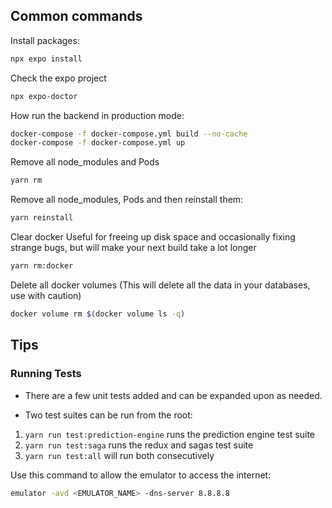 ## Common commands

Install packages:

```bash
npx expo install
```

Check the expo project

```bash
npx expo-doctor
```

How run the backend in production mode:

```bash
docker-compose -f docker-compose.yml build --no-cache
docker-compose -f docker-compose.yml up
```

Remove all node_modules and Pods

```bash
yarn rm
```

Remove all node_modules, Pods and then reinstall them:

```bash
yarn reinstall
```

Clear docker
Useful for freeing up disk space and occasionally fixing strange bugs, but will make your next build take a lot longer

```bash
yarn rm:docker
```

Delete all docker volumes
(This will delete all the data in your databases, use with caution)

```bash
docker volume rm $(docker volume ls -q)
```

## Tips

### Running Tests

- There are a few unit tests added and can be expanded upon as needed.

- Two test suites can be run from the root:

1. `yarn run test:prediction-engine` runs the prediction engine test suite
2. `yarn run test:saga` runs the redux and sagas test suite
3. `yarn run test:all` will run both consecutively

Use this command to allow the emulator to access the internet:

```bash
emulator -avd <EMULATOR_NAME> -dns-server 8.8.8.8
```
